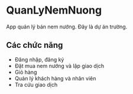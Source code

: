 # QuanLyNemNuong
App quản lý bán nem nướng. Đây là dự án trường.

## Các chức năng
* Đăng nhập, đăng ký
* Đặt mua nem nướng và lập giao dịch
* Giỏ hàng
* Quản lý khách hàng và nhân viên
* Tra cứu giao dịch
